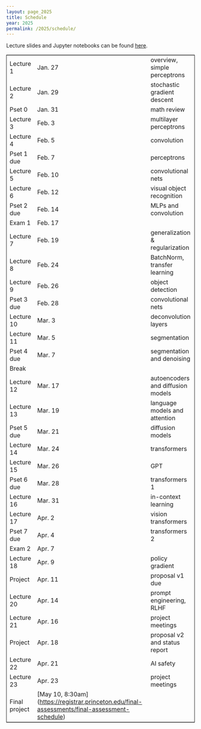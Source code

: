 ```yaml
---
layout: page_2025
title: Schedule
year: 2025
permalink: /2025/schedule/
---
```

<script src="https://code.jquery.com/jquery-3.1.1.js"
        integrity="sha256-16cdPddA6VdVInumRGo6IbivbERE8p7CQR3HzTBuELA="
        crossorigin="anonymous"></script>

<script>
 $(document).ready(function(){
     $('td:contains("Pset")').closest('tr').css('background-color','LemonChiffon');
     $('td:contains("Exam")').closest('tr').css('background-color','LightSalmon');
 });
</script>

Lecture slides and Jupyter notebooks can be found
[here](https://drive.google.com/drive/folders/1JZUpWa9svvhFSdbZB3gLQiD8fULctYSj?usp=drive_link).
<table border="2" cellspacing="0" cellpadding="6" rules="groups" frame="hsides">


<colgroup>
<col  class="org-left" />

<col  class="org-left" />

<col  class="org-left" />
</colgroup>
<tbody>
<tr>
<td class="org-left">Lecture 1</td>
<td class="org-left">Jan. 27</td>
<td class="org-left">overview, simple perceptrons</td>
</tr>

<tr>
<td class="org-left">Lecture 2</td>
<td class="org-left">Jan. 29</td>
<td class="org-left">stochastic gradient descent</td>
</tr>

<tr>
<td class="org-left">Pset 0</td>
<td class="org-left">Jan. 31</td>
<td class="org-left">math review</td>
</tr>

<tr>
<td class="org-left">Lecture 3</td>
<td class="org-left">Feb. 3</td>
<td class="org-left">multilayer perceptrons</td>
</tr>

<tr>
<td class="org-left">Lecture 4</td>
<td class="org-left">Feb. 5</td>
<td class="org-left">convolution</td>
</tr>

<tr>
<td class="org-left">Pset 1 due</td>
<td class="org-left">Feb. 7</td>
<td class="org-left">perceptrons</td>
</tr>

<tr>
<td class="org-left">Lecture 5</td>
<td class="org-left">Feb. 10</td>
<td class="org-left">convolutional nets</td>
</tr>

<tr>
<td class="org-left">Lecture 6</td>
<td class="org-left">Feb. 12</td>
<td class="org-left">visual object recognition</td>
</tr>

<tr>
<td class="org-left">Pset 2 due</td>
<td class="org-left">Feb. 14</td>
<td class="org-left">MLPs and convolution</td>
</tr>

<tr>
<td class="org-left">Exam 1</td>
<td class="org-left">Feb. 17</td>
<td class="org-left">&#xa0;</td>
</tr>

<tr>
<td class="org-left">Lecture 7</td>
<td class="org-left">Feb. 19</td>
<td class="org-left">generalization &amp; regularization</td>
</tr>

<tr>
<td class="org-left">Lecture 8</td>
<td class="org-left">Feb. 24</td>
<td class="org-left">BatchNorm, transfer learning</td>
</tr>

<tr>
<td class="org-left">Lecture 9</td>
<td class="org-left">Feb. 26</td>
<td class="org-left">object detection</td>
</tr>

<tr>
<td class="org-left">Pset 3 due</td>
<td class="org-left">Feb. 28</td>
<td class="org-left">convolutional nets</td>
</tr>

<tr>
<td class="org-left">Lecture 10</td>
<td class="org-left">Mar. 3</td>
<td class="org-left">deconvolution layers</td>
</tr>

<tr>
<td class="org-left">Lecture 11</td>
<td class="org-left">Mar. 5</td>
<td class="org-left">segmentation</td>
</tr>

<tr>
<td class="org-left">Pset 4 due</td>
<td class="org-left">Mar. 7</td>
<td class="org-left">segmentation and denoising</td>
</tr>

<tr>
<td class="org-left">Break</td>
<td class="org-left">&#xa0;</td>
<td class="org-left">&#xa0;</td>
</tr>

<tr>
<td class="org-left">Lecture 12</td>
<td class="org-left">Mar. 17</td>
<td class="org-left">autoencoders and diffusion models</td>
</tr>

<tr>
<td class="org-left">Lecture 13</td>
<td class="org-left">Mar. 19</td>
<td class="org-left">language models and attention</td>
</tr>

<tr>
<td class="org-left">Pset 5 due</td>
<td class="org-left">Mar. 21</td>
<td class="org-left">diffusion models</td>
</tr>

<tr>
<td class="org-left">Lecture 14</td>
<td class="org-left">Mar. 24</td>
<td class="org-left">transformers</td>
</tr>

<tr>
<td class="org-left">Lecture 15</td>
<td class="org-left">Mar. 26</td>
<td class="org-left">GPT</td>
</tr>

<tr>
<td class="org-left">Pset 6 due</td>
<td class="org-left">Mar. 28</td>
<td class="org-left">transformers 1</td>
</tr>

<tr>
<td class="org-left">Lecture 16</td>
<td class="org-left">Mar. 31</td>
<td class="org-left">in-context learning</td>
</tr>

<tr>
<td class="org-left">Lecture 17</td>
<td class="org-left">Apr. 2</td>
<td class="org-left">vision transformers</td>
</tr>

<tr>
<td class="org-left">Pset 7 due</td>
<td class="org-left">Apr. 4</td>
<td class="org-left">transformers 2</td>
</tr>

<tr>
<td class="org-left">Exam 2</td>
<td class="org-left">Apr. 7</td>
<td class="org-left">&#xa0;</td>
</tr>

<tr>
<td class="org-left">Lecture 18</td>
<td class="org-left">Apr. 9</td>
<td class="org-left">policy gradient</td>
</tr>

<tr>
<td class="org-left">Project</td>
<td class="org-left">Apr. 11</td>
<td class="org-left">proposal v1 due</td>
</tr>

<tr>
<td class="org-left">Lecture 20</td>
<td class="org-left">Apr. 14</td>
<td class="org-left">prompt engineering, RLHF</td>
</tr>

<tr>
<td class="org-left">Lecture 21</td>
<td class="org-left">Apr. 16</td>
<td class="org-left">project meetings</td>
</tr>

<tr>
<td class="org-left">Project</td>
<td class="org-left">Apr. 18</td>
<td class="org-left">proposal v2 and status report</td>
</tr>

<tr>
<td class="org-left">Lecture 22</td>
<td class="org-left">Apr. 21</td>
<td class="org-left">AI safety</td>
</tr>

<tr>
<td class="org-left">Lecture 23</td>
<td class="org-left">Apr. 23</td>
<td class="org-left">project meetings</td>
</tr>

<tr>
<td class="org-left">Final project</td>
<td class="org-left">[May 10, 8:30am](<a href="https://registrar.princeton.edu/final-assessments/final-assessment-schedule">https://registrar.princeton.edu/final-assessments/final-assessment-schedule</a>)</td>
<td class="org-left">&#xa0;</td>
</tr>
</tbody>
</table>

